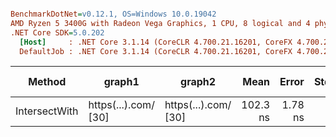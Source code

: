 ``` ini

BenchmarkDotNet=v0.12.1, OS=Windows 10.0.19042
AMD Ryzen 5 3400G with Radeon Vega Graphics, 1 CPU, 8 logical and 4 physical cores
.NET Core SDK=5.0.202
  [Host]     : .NET Core 3.1.14 (CoreCLR 4.700.21.16201, CoreFX 4.700.21.16208), X64 RyuJIT
  DefaultJob : .NET Core 3.1.14 (CoreCLR 4.700.21.16201, CoreFX 4.700.21.16208), X64 RyuJIT


```
|        Method |               graph1 |               graph2 |     Mean |   Error |  StdDev | Rank |  Gen 0 | Gen 1 | Gen 2 | Allocated |
|-------------- |--------------------- |--------------------- |---------:|--------:|--------:|-----:|-------:|------:|------:|----------:|
| IntersectWith | https(...).com/ [30] | https(...).com/ [30] | 102.3 ns | 1.78 ns | 1.39 ns |    1 | 0.2333 |     - |     - |     488 B |
